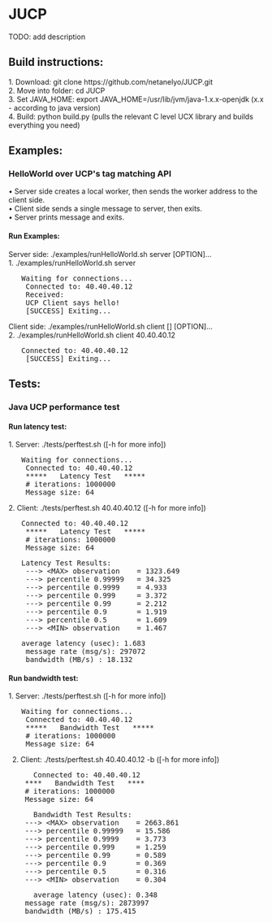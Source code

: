<h1>JUCP</h1>

TODO: add description

<h2>Build instructions:</h2>
1. Download: git clone https://github.com/netanelyo/JUCP.git</br>
2. Move into folder: cd JUCP</br>
3. Set JAVA_HOME: export JAVA_HOME=/usr/lib/jvm/java-1.x.x-openjdk (x.x - according to java version)</br>
4. Build: python build.py (pulls the relevant C level UCX library and builds everything you need)</br>

<h2>Examples:</h2>
<h3>HelloWorld over UCP's tag matching API</h3>
&bull; Server side creates a local worker, then sends the worker address to the client side.</br>
&bull; Client side sends a single message to server, then exits.</br>
&bull; Server prints message and exits.</br>

<h4>Run Examples:</h4>
Server side: ./examples/runHelloWorld.sh server [OPTION]...</br>
1. ./examples/runHelloWorld.sh server
	<pre>	Waiting for connections...
	Connected to: 40.40.40.12
	Received:
	UCP Client says hello!
	[SUCCESS] Exiting...</pre>
Client side: ./examples/runHelloWorld.sh client [<Host_IP_address>] [OPTION]...</br>
2. ./examples/runHelloWorld.sh client 40.40.40.12
	<pre>	Connected to: 40.40.40.12
	[SUCCESS] Exiting...</pre>
	
<h2>Tests:</h2>
<h3>Java UCP performance test</h3>
<h4>Run latency test:</h4>
1. Server: ./tests/perftest.sh ([-h for more info])
	<pre>	Waiting for connections...
	Connected to: 40.40.40.12
	*****   Latency Test   *****
	# iterations: 1000000
	Message size: 64</pre>
2. Client: ./tests/perftest.sh 40.40.40.12 ([-h for more info])
	<pre>	Connected to: 40.40.40.12
	*****   Latency Test   *****
	# iterations: 1000000
	Message size: 64</pre>
	<pre>	Latency Test Results:
	---> &lt;MAX&gt; observation    = 1323.649
	---> percentile 0.99999   = 34.325
	---> percentile 0.9999    = 4.933
	---> percentile 0.999     = 3.372
	---> percentile 0.99      = 2.212
	---> percentile 0.9       = 1.919
	---> percentile 0.5       = 1.609
	---> &lt;MIN&gt; observation    = 1.467</pre>
	<pre>	average latency (usec): 1.683
	message rate (msg/s): 297072
	bandwidth (MB/s) : 18.132</pre>
<h4>Run bandwidth test:</h4>
1. Server: ./tests/perftest.sh ([-h for more info])
	<pre>	Waiting for connections...
	Connected to: 40.40.40.12
	*****   Bandwidth Test   *****
	# iterations: 1000000
	Message size: 64</pre>

2. Client: ./tests/perftest.sh 40.40.40.12 -b ([-h for more info])
	<pre>	Connected to: 40.40.40.12
	****   Bandwidth Test   ****
	# iterations: 1000000
	Message size: 64</pre>
	<pre>	Bandwidth Test Results:
	---> &lt;MAX&gt; observation    = 2663.861
	---> percentile 0.99999   = 15.586
	---> percentile 0.9999    = 3.773
	---> percentile 0.999     = 1.259
	---> percentile 0.99      = 0.589
	---> percentile 0.9       = 0.369
	---> percentile 0.5       = 0.316
	---> &lt;MIN&gt; observation    = 0.304</pre>
	<pre>	average latency (usec): 0.348
	message rate (msg/s): 2873997
	bandwidth (MB/s) : 175.415</pre>